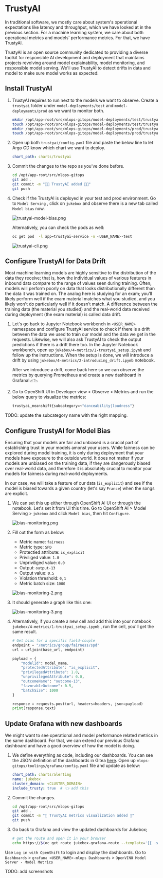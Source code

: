 # TrustyAI

In traditional software, we mostly care about system's operational expectations like latency and throughput, which we have looked at in the previous section. For a machine learning system, we care about both operational metrics and models' performance metrics. For that, we have TrustyAI.

TrustyAI is an open source community dedicated to providing a diverse toolkit for responsible AI development and deployment that maintains projects revolving around model explainability, model monitoring, and responsible model serving. We'll use TrustyAI to detect drifts in data and model to make sure model works as expected.

## Install TrustyAI

1. TrustyAI requires to run next to the models we want to observe. Create a `trustyai` folder under `model-deployments/test` and `model-deployments/prod` as we want to monitor both. 

    ```bash
    mkdir /opt/app-root/src/mlops-gitops/model-deployments/test/trustyai
    touch /opt/app-root/src/mlops-gitops/model-deployments/test/trustyai/config.yaml
    mkdir /opt/app-root/src/mlops-gitops/model-deployments/prod/trustyai
    touch /opt/app-root/src/mlops-gitops/model-deployments/prod/trustyai/config.yaml
    ```

2. Open up both `trustyai/config.yaml` file and paste the below line to let Argo CD know which chart we want to deploy.

    ```yaml
    chart_path: charts/trustyai
    ```

3. Commit the changes to the repo as you’ve done before.

    ```bash
    cd /opt/app-root/src/mlops-gitops
    git add .
    git commit -m "🔦🏡 TrustyAI added 🔦🏡"
    git push
    ```

4. Check if the TrustyAI is deployed in your test and prod environment. Go to `Model Serving` , click on `jukebox` and observe there is a new tab called `Model bias` now.

    ![trustyai-model-bias.png](./images/trustyai-model-bias.png)

    Alternatively, you can check the pods as well:

     ```bash
    oc get pod  -l app=trustyai-service -n <USER_NAME>-test
    ```

    ![trustyai-cli.png](./images/trustyai-cli.png)


## Configure TrustyAI for Data Drift

Most machine learning models are highly sensitive to the distribution of the data they receive; that is, how the individual values of various features in inbound data compare to the range of values seen during training. Often, models will perform poorly on data that looks distributionally different than the data it was trained on. The analog here is studying for an exam; you'll likely perform well if the exam material matches what you studied, and you likely won't do particularly well if it doesn't match. A difference between the training data (the material you studied) and the real-world data received during deployment (the exam material) is called data drift.

1. Let's go back to Jupyter Notebook workbench in `<USER_NAME>` namespace and configure TrustyAI service to check if there is a drift between the data we used to train our model and the data we get in the requests. Likewise, we will also ask TrustyAI to check the output predictions if there is a drift there too. In the Jupyter Notebook workbench, open up `jukebox/4-metrics/1-trustyai_setup.ipynb` and follow up the instructions. When the setup is done, we will introduce a drift by using `jukebox/4-metrics/2-introducing_drift.ipynb` notebook. 

    After we introduce a drift, come back here so we can observe the metrics by querying Prometheus and create a new dashboard in Grafana!📈📉

2. Go to OpenShift UI in Developer view > Observe > Metrics and run the below query to visualize the metrics:

    ```bash
    trustyai_meanshift{subcategory=~"danceability|loudness"}
    ```

TODO: update the subcategory name with the right mapping.


## Configure TrustyAI for Model Bias

Ensuring that your models are fair and unbiased is a crucial part of establishing trust in your models amonst your users. While fairness can be explored during model training, it is only during deployment that your models have exposure to the outside world. It does not matter if your models are unbiased on the training data, if they are dangerously biased over real-world data, and therefore it is absolutely crucial to monitor your models for fairness during real-world deployments.

In our case, we will take a feature of our data (`is_explicit`) and see if the model is biased towards a given country (let's say `France`) when the songs are explicit. 

1. We can set this up either through OpenShift AI UI or through the notebook. Let's set it from UI this time. Go to OpenShift AI > Model Serving > `jukebox` and click `Model bias`, then hit `Configure`.

    ![bias-monitoring.png](./images/bias-monitoring.png)

2. Fill out the form as below:

    - Metric name: `fairness`
    - Metric type: `SPD`
    - Protectied attribute: `is_explicit`
    - Priviliged value: `1.0`
    - Unpriviliged value: `0.0`
    - Output: `output-13`
    - Output value: `0.5`
    - Violation threshold: `0,1`
    - Metric batch size: `1000`

    ![bias-monitoring-2.png](./images/bias-monitoring-2.png)

3. It should generate a graph like this one:

    ![bias-monitoring-3.png](./images/bias-monitoring-3.png)

4. Alternatively, if you create a new cell and add this into your notebook `jukebox/4-metrics/1-trustyai_setup.ipynb` , run the cell, you'll get the same result.

    ```python
    # Get bias for a specific field-couple
    endpoint = "/metrics/group/fairness/spd"
    url = urljoin(base_url, endpoint)

    payload = {
        "modelId": model_name,
        "protectedAttribute": "is_explicit",
        "privilegedAttribute": 1.0,
        "unprivilegedAttribute": 0.0,
        "outcomeName": "outcome-13",
        "favorableOutcome": 0.5,
        "batchSize": 1000
    }

    response = requests.post(url, headers=headers, json=payload)
    print(response.text)
    ```

## Update Grafana with new dashboards 

We might want to see operational and model performance related metrics in the same dashboard. For that, we can extend our previous Grafana dashboard and have a good overview of how the model is doing.

1. We define everything as code, including our dashboards. You can see the JSON definition of the dashboards in Gitea [here](https://gitea-gitea.<CLUSTER_DOMAIN>/<USER_NAME>/mlops-helmcharts/src/branch/main/charts/grafana/templates/grafana-dashboard.yaml). Open up `mlops-gitops/toolings/grafana/config.yaml` file and update as below:

    ```yaml
    chart_path: charts/alerting
    name: jukebox
    cluster_domain: <CLUSTER_DOMAIN>
    include_trusty: true  # 👈 add this
    ```

2. Commit the changes.

    ```bash
    cd /opt/app-root/src/mlops-gitops
    git add .
    git commit -m "🔦 TrustyAI metrics visualization added 🏡"
    git push
    ```

3. Go back to Grafana and view the updated dashboards for Jukebox;

    ```bash
    # get the route and open it in your browser
    echo https://$(oc get route jukebox-grafana-route --template='{{ .spec.host }}' -n <USER_NAME>-mlops)
    ```

Use `Log in with OpenShift` to login and display the dashboards. Go to `Dashboards` > `grafana <USER_NAME>-mlops Dashboards` > `OpenVINO Model Server - Model Metrics`

TODO: add screenshots